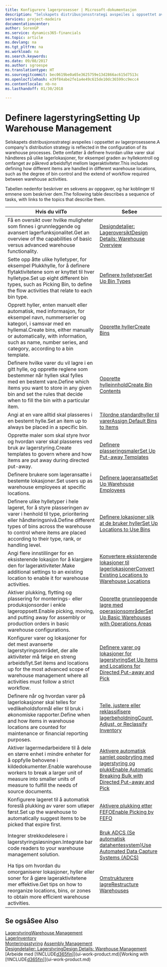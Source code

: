 ```yaml
---
title: Konfigurere lagerprosesser | Microsoft-dokumentasjon
description: "Selskapets distribusjonsstrategi avspeiles i oppsettet av lagerprosessene. Dette omfatter å definere hvordan ulike varer skal håndteres på ulike lagerlokasjoner, for eksempel graden av hyllekontroll og omfanget av påkrevd arbeidsflyt mellom lageraktiviteter."
services: project-madeira
documentationcenter: 
author: SorenGP
ms.service: dynamics365-financials
ms.topic: article
ms.devlang: na
ms.tgt_pltfrm: na
ms.workload: na
ms.search.keywords: 
ms.date: 09/08/2017
ms.author: sgroespe
ms.translationtype: HT
ms.sourcegitcommit: bec0619be0a65e3625759e13d2866ac615d7513c
ms.openlocfilehash: e39f84abe2fe1a4e49c615de10dc36599cc9ecc4
ms.contentlocale: nb-no
ms.lasthandoff: 01/30/2018

---
```

# <a name="setting-up-warehouse-management"></a><span data-ttu-id="bfe8c-104">Definere lagerstyring</span><span class="sxs-lookup"><span data-stu-id="bfe8c-104">Setting Up Warehouse Management</span></span>
<span data-ttu-id="bfe8c-105">Selskapets distribusjonsstrategi avspeiles i oppsettet av lagerprosessene.</span><span class="sxs-lookup"><span data-stu-id="bfe8c-105">A company's distribution strategy is reflected in the configuration of its warehouse processes.</span></span> <span data-ttu-id="bfe8c-106">Dette omfatter å definere hvordan ulike varer skal håndteres på ulike lagerlokasjoner, for eksempel graden av hyllekontroll og omfanget av påkrevd arbeidsflyt mellom lageraktiviteter.</span><span class="sxs-lookup"><span data-stu-id="bfe8c-106">This includes defining how different items are handled in different warehouse locations, such as the degree of bin control and the extend of workflow required between warehouse activities.</span></span>  

 <span data-ttu-id="bfe8c-107">Tabellen nedenfor beskriver en sekvens av oppgaver, og har koblinger til emnene som beskriver dem.</span><span class="sxs-lookup"><span data-stu-id="bfe8c-107">The following table describes a sequence of tasks, with links to the topics that describe them.</span></span>   

|<span data-ttu-id="bfe8c-108">**Hvis du vil**</span><span class="sxs-lookup"><span data-stu-id="bfe8c-108">**To**</span></span>|<span data-ttu-id="bfe8c-109">**Se**</span><span class="sxs-lookup"><span data-stu-id="bfe8c-109">**See**</span></span>|  
|------------|-------------|  
|<span data-ttu-id="bfe8c-110">Få en oversikt over hvilke muligheter som finnes i grunnleggende og avansert lagerfunksjonalitet.</span><span class="sxs-lookup"><span data-stu-id="bfe8c-110">Get an overview of the capabilities of basic versus advanced warehouse functionality.</span></span>|[<span data-ttu-id="bfe8c-111">Designdetaljer: Lageroversikt</span><span class="sxs-lookup"><span data-stu-id="bfe8c-111">Design Details: Warehouse Overview</span></span>](design-details-warehouse-overview.md)|  
|<span data-ttu-id="bfe8c-112">Sette opp åtte ulike hylletyper, for eksempel Plukkhylle, for å definere flytaktivitetene som er knyttet til hver hylletype.</span><span class="sxs-lookup"><span data-stu-id="bfe8c-112">Set up eight different bin types, such as Picking Bin, to define the flow activities that relate to each bin type.</span></span>|[<span data-ttu-id="bfe8c-113">Definere hylletyper</span><span class="sxs-lookup"><span data-stu-id="bfe8c-113">Set Up Bin Types</span></span>](warehouse-how-to-set-up-bin-types.md)|  
|<span data-ttu-id="bfe8c-114">Opprett hyller, enten manuelt eller automatisk, med informasjon, for eksempel navn, nummerserier og kategori, i samsvar med en hyllemal.</span><span class="sxs-lookup"><span data-stu-id="bfe8c-114">Create bins, either manually or automatically, with information, such as name, number series, and category, according to a bin template.</span></span>|[<span data-ttu-id="bfe8c-115">Opprette hyller</span><span class="sxs-lookup"><span data-stu-id="bfe8c-115">Create Bins</span></span>](warehouse-how-to-create-individual-bins.md)|  
|<span data-ttu-id="bfe8c-116">Definere hvilke varer du vil lagre i en gitt hylle, og opprette reglene som bestemmer når hyllen skal fylles med en bestemt vare.</span><span class="sxs-lookup"><span data-stu-id="bfe8c-116">Define which items you want to store in any given bin and set the rules that decide when to fill the bin with a particular item.</span></span>|[<span data-ttu-id="bfe8c-117">Opprette hylleinnhold</span><span class="sxs-lookup"><span data-stu-id="bfe8c-117">Create Bin Contents</span></span>](warehouse-how-to-set-up-bin-contents.md)|  
|<span data-ttu-id="bfe8c-118">Angi at en vare alltid skal plasseres i en bestemt hylle.</span><span class="sxs-lookup"><span data-stu-id="bfe8c-118">Set an item up to always be placed in a specific bin.</span></span>|[<span data-ttu-id="bfe8c-119">Tilordne standardhyller til varer</span><span class="sxs-lookup"><span data-stu-id="bfe8c-119">Assign Default Bins to Items</span></span>](warehouse-how-to-assign-default-bins-to-items.md)|
|<span data-ttu-id="bfe8c-120">Opprette maler som skal styre hvor og hvordan varer skal plasseres ved bruk av lagerstyring.</span><span class="sxs-lookup"><span data-stu-id="bfe8c-120">Create templates to govern where and how items are put away during directed put-away.</span></span>|[<span data-ttu-id="bfe8c-121">Definere plasseringsmaler</span><span class="sxs-lookup"><span data-stu-id="bfe8c-121">Set Up Put-away Templates</span></span>](warehouse-how-to-set-up-put-away-templates.md)|
|<span data-ttu-id="bfe8c-122">Definere brukere som lageransatte i bestemte lokasjoner.</span><span class="sxs-lookup"><span data-stu-id="bfe8c-122">Set users up as warehouse employees at specific locations.</span></span>|[<span data-ttu-id="bfe8c-123">Definere lageransatte</span><span class="sxs-lookup"><span data-stu-id="bfe8c-123">Set Up Warehouse Employees</span></span>](warehouse-how-to-set-up-warehouse-employees.md)|
|<span data-ttu-id="bfe8c-124">Definere ulike hylletyper i hele lageret, for å styre plasseringen av varer i henhold til type, prioritering eller håndteringsnivå.</span><span class="sxs-lookup"><span data-stu-id="bfe8c-124">Define different types of bins across the warehouse to control where items are placed according to their type, rank, or handling level.</span></span>|[<span data-ttu-id="bfe8c-125">Definere lokasjoner slik at de bruker hyller</span><span class="sxs-lookup"><span data-stu-id="bfe8c-125">Set Up Locations to Use Bins</span></span>](warehouse-how-to-set-up-locations-to-use-bins.md)|
|<span data-ttu-id="bfe8c-126">Angi flere innstillinger for en eksisterende lokasjon for å klargjøre den for lageraktiviteter.</span><span class="sxs-lookup"><span data-stu-id="bfe8c-126">Make additional settings to an existing location to enable it for warehouse activities.</span></span>|[<span data-ttu-id="bfe8c-127">Konvertere eksisterende lokasjoner til lagerlokasjoner</span><span class="sxs-lookup"><span data-stu-id="bfe8c-127">Convert Existing Locations to Warehouse Locations</span></span>](warehouse-how-to-convert-existing-locations-to-warehouse-locations.md)|
|<span data-ttu-id="bfe8c-128">Aktiver plukking, flytting og plassering for monterings- eller produksjonsorder i enkle lageroppsett.</span><span class="sxs-lookup"><span data-stu-id="bfe8c-128">Enable picking, moving, and putting away for assembly or production orders in basic warehouse configurations.</span></span>|[<span data-ttu-id="bfe8c-129">Opprette grunnleggende lagre med operasjonsområder</span><span class="sxs-lookup"><span data-stu-id="bfe8c-129">Set Up Basic Warehouses with Operations Areas</span></span>](warehouse-how-to-set-up-basic-warehouses-with-operations-areas.md)|  
|<span data-ttu-id="bfe8c-130">Konfigurer varer og lokasjoner for det mest avanserte lagerstyringsområdet, der alle aktiviteter må følge en streng arbeidsflyt.</span><span class="sxs-lookup"><span data-stu-id="bfe8c-130">Set items and locations up for the most advanced scope of warehouse management where all activities must follow a strict workflow.</span></span>|[<span data-ttu-id="bfe8c-131">Definere varer og lokasjoner for lagerstyring</span><span class="sxs-lookup"><span data-stu-id="bfe8c-131">Set Up Items and Locations for Directed Put-away and Pick</span></span>](warehouse-how-to-set-up-items-for-directed-put-away-and-pick.md)|  
|<span data-ttu-id="bfe8c-132">Definere når og hvordan varer på lagerlokasjoner skal telles for vedlikeholdsformål eller til bruk i økonomiske rapporter.</span><span class="sxs-lookup"><span data-stu-id="bfe8c-132">Define when and how items in warehouse locations are counted for maintenance or financial reporting purposes.</span></span>|[<span data-ttu-id="bfe8c-133">Telle, justere eller reklassifisere lagerbeholdning</span><span class="sxs-lookup"><span data-stu-id="bfe8c-133">Count, Adjust, or Reclassify Inventory</span></span>](inventory-how-count-adjust-reclassify.md)|
|<span data-ttu-id="bfe8c-134">Aktiver lagermedarbeidere til å dele en større enhet i mindre enheter for å oppfylle behovene i kildedokumenter.</span><span class="sxs-lookup"><span data-stu-id="bfe8c-134">Enable warehouse workers to break a larger unit of measure into smaller units of measure to fulfill the needs of source documents.</span></span>|[<span data-ttu-id="bfe8c-135">Aktivere automatisk samlet oppbryting med lagerstyring og plukk</span><span class="sxs-lookup"><span data-stu-id="bfe8c-135">Enable Automatic Breaking Bulk with Directed Put-away and Pick</span></span>](warehouse-enable-automatic-breaking-bulk-with-directed-put-away-and-pick.md)|  
|<span data-ttu-id="bfe8c-136">Konfigurere lageret til å automatisk foreslå plukking av varer som utløper først.</span><span class="sxs-lookup"><span data-stu-id="bfe8c-136">Set up the warehouse to automatically suggest items to be picked that expire first.</span></span>|[<span data-ttu-id="bfe8c-137">Aktivere plukking etter FEFO</span><span class="sxs-lookup"><span data-stu-id="bfe8c-137">Enable Picking by FEFO</span></span>](warehouse-picking-by-fefo.md)|
|<span data-ttu-id="bfe8c-138">Integrer strekkodelesere i lagerstyringsløsningen.</span><span class="sxs-lookup"><span data-stu-id="bfe8c-138">Integrate bar code readers to your warehouse management solution.</span></span>|[<span data-ttu-id="bfe8c-139">Bruk ADCS (Se automatisk datahentesystem)</span><span class="sxs-lookup"><span data-stu-id="bfe8c-139">Use Automated Data Capture Systems (ADCS)</span></span>](warehouse-use-automated-data-capture-systems-adcs.md)|  
|<span data-ttu-id="bfe8c-140">Ha tips om hvordan du omorganiserer lokasjoner, hyller eller soner for å gjøre lageraktivitetene mer effektive.</span><span class="sxs-lookup"><span data-stu-id="bfe8c-140">Get tips on how to reorganize locations, bins, or zones to obtain more efficient warehouse activities.</span></span>|[<span data-ttu-id="bfe8c-141">Omstrukturere lagre</span><span class="sxs-lookup"><span data-stu-id="bfe8c-141">Restructure Warehouses</span></span>](warehouse-how-to-restructure-warehouses.md)|  

## <a name="see-also"></a><span data-ttu-id="bfe8c-142">Se også</span><span class="sxs-lookup"><span data-stu-id="bfe8c-142">See Also</span></span>  
[<span data-ttu-id="bfe8c-143">Lagerstyring</span><span class="sxs-lookup"><span data-stu-id="bfe8c-143">Warehouse Management</span></span>](warehouse-manage-warehouse.md)  
[<span data-ttu-id="bfe8c-144">Lager</span><span class="sxs-lookup"><span data-stu-id="bfe8c-144">Inventory</span></span>](inventory-manage-inventory.md)  
<span data-ttu-id="bfe8c-145">[Monteringsstyring](assembly-assemble-items.md)  </span><span class="sxs-lookup"><span data-stu-id="bfe8c-145">[Assembly Management](assembly-assemble-items.md)  </span></span>  
[<span data-ttu-id="bfe8c-146">Designdetaljer: Lagerstyring</span><span class="sxs-lookup"><span data-stu-id="bfe8c-146">Design Details: Warehouse Management</span></span>](design-details-warehouse-management.md)  
<span data-ttu-id="bfe8c-147">[Arbeide med [!INCLUDE[d365fin](includes/d365fin_md.md)]](ui-work-product.md)</span><span class="sxs-lookup"><span data-stu-id="bfe8c-147">[Working with [!INCLUDE[d365fin](includes/d365fin_md.md)]](ui-work-product.md)</span></span>

